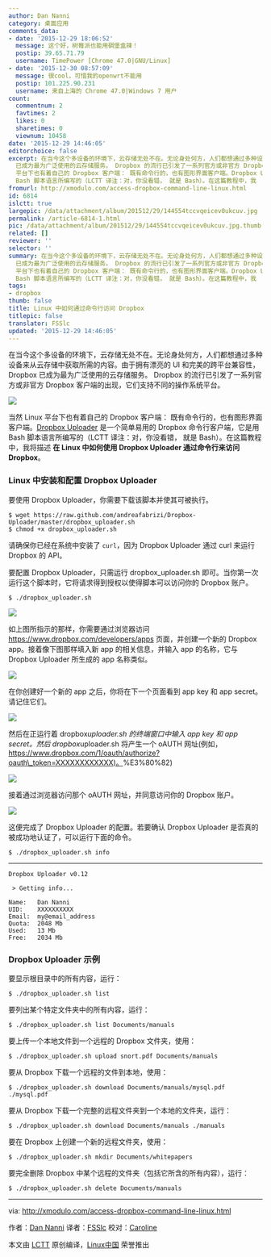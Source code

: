 ```yaml
---
author: Dan Nanni
category: 桌面应用
comments_data:
- date: '2015-12-29 18:06:52'
  message: 这个好，树莓派也能用碉堡盒辣！
  postip: 39.65.71.79
  username: TimePower [Chrome 47.0|GNU/Linux]
- date: '2015-12-30 08:57:09'
  message: 很cool，可惜我的openwrt不能用
  postip: 101.225.90.231
  username: 来自上海的 Chrome 47.0|Windows 7 用户
count:
  commentnum: 2
  favtimes: 2
  likes: 0
  sharetimes: 0
  viewnum: 10458
date: '2015-12-29 14:46:05'
editorchoice: false
excerpt: 在当今这个多设备的环境下，云存储无处不在。无论身处何方，人们都想通过多种设备来从云存储中获取所需的内容。由于拥有漂亮的 UI 和完美的跨平台兼容性，Dropbox
  已成为最为广泛使用的云存储服务。 Dropbox 的流行已引发了一系列官方或非官方 Dropbox 客户端的出现，它们支持不同的操作系统平台。  当然 Linux
  平台下也有着自己的 Dropbox 客户端： 既有命令行的，也有图形界面客户端。Dropbox Uploader 是一个简单易用的 Dropbox 命令行客户端，它是用
  Bash 脚本语言所编写的（LCTT 译注：对，你没看错， 就是 Bash）。在这篇教程中，我
fromurl: http://xmodulo.com/access-dropbox-command-line-linux.html
id: 6814
islctt: true
largepic: /data/attachment/album/201512/29/144554tccvqeicev0ukcuv.jpg
permalink: /article-6814-1.html
pic: /data/attachment/album/201512/29/144554tccvqeicev0ukcuv.jpg.thumb.jpg
related: []
reviewer: ''
selector: ''
summary: 在当今这个多设备的环境下，云存储无处不在。无论身处何方，人们都想通过多种设备来从云存储中获取所需的内容。由于拥有漂亮的 UI 和完美的跨平台兼容性，Dropbox
  已成为最为广泛使用的云存储服务。 Dropbox 的流行已引发了一系列官方或非官方 Dropbox 客户端的出现，它们支持不同的操作系统平台。  当然 Linux
  平台下也有着自己的 Dropbox 客户端： 既有命令行的，也有图形界面客户端。Dropbox Uploader 是一个简单易用的 Dropbox 命令行客户端，它是用
  Bash 脚本语言所编写的（LCTT 译注：对，你没看错， 就是 Bash）。在这篇教程中，我
tags:
- dropbox
thumb: false
title: Linux 中如何通过命令行访问 Dropbox
titlepic: false
translator: FSSlc
updated: '2015-12-29 14:46:05'
---
```


在当今这个多设备的环境下，云存储无处不在。无论身处何方，人们都想通过多种设备来从云存储中获取所需的内容。由于拥有漂亮的 UI 和完美的跨平台兼容性，Dropbox 已成为最为广泛使用的云存储服务。 Dropbox 的流行已引发了一系列官方或非官方 Dropbox 客户端的出现，它们支持不同的操作系统平台。


![](/data/attachment/album/201512/29/144554tccvqeicev0ukcuv.jpg)


当然 Linux 平台下也有着自己的 Dropbox 客户端： 既有命令行的，也有图形界面客户端。[Dropbox Uploader](http://www.andreafabrizi.it/?dropbox_uploader) 是一个简单易用的 Dropbox 命令行客户端，它是用 Bash 脚本语言所编写的（LCTT 译注：对，你没看错， 就是 Bash）。在这篇教程中，我将描述 **在 Linux 中如何使用 Dropbox Uploader 通过命令行来访问 Dropbox**。


### Linux 中安装和配置 Dropbox Uploader


要使用 Dropbox Uploader，你需要下载该脚本并使其可被执行。



```
$ wget https://raw.github.com/andreafabrizi/Dropbox-Uploader/master/dropbox_uploader.sh
$ chmod +x dropbox_uploader.sh

```

请确保你已经在系统中安装了 `curl`，因为 Dropbox Uploader 通过 curl 来运行 Dropbox 的 API。


要配置 Dropbox Uploader，只需运行 dropbox\_uploader.sh 即可。当你第一次运行这个脚本时，它将请求得到授权以使得脚本可以访问你的 Dropbox 账户。



```
$ ./dropbox_uploader.sh

```

![](/data/attachment/album/201512/29/144607z0qverzqxj20q2oj.jpg)


如上图所指示的那样，你需要通过浏览器访问 <https://www.dropbox.com/developers/apps> 页面，并创建一个新的 Dropbox app。接着像下图那样填入新 app 的相关信息，并输入 app 的名称，它与 Dropbox Uploader 所生成的 app 名称类似。


![](/data/attachment/album/201512/29/144608ew93gw1h9uq7jhz9.jpg)


在你创建好一个新的 app 之后，你将在下一个页面看到 app key 和 app secret。请记住它们。


![](/data/attachment/album/201512/29/144609vkencwmmhf9fq0yu.jpg)


然后在正运行着 dropbox*uploader.sh 的终端窗口中输入 app key 和 app secret。然后 dropbox*uploader.sh 将产生一个 oAUTH 网址(例如，[https://www.dropbox.com/1/oauth/authorize?oauth\_token=XXXXXXXXXXXX)。](https://www.dropbox.com/1/oauth/authorize?oauth_token=XXXXXXXXXXXX)%E3%80%82)


![](/data/attachment/album/201512/29/144610rrg21ifhlhgsrf2x.jpg)


接着通过浏览器访问那个 oAUTH 网址，并同意访问你的 Dropbox 账户。


![](/data/attachment/album/201512/29/144610bfye6yeeh1cb1eby.jpg)


这便完成了 Dropbox Uploader 的配置。若要确认 Dropbox Uploader 是否真的被成功地认证了，可以运行下面的命令。



```
$ ./dropbox_uploader.sh info

```



---



```
Dropbox Uploader v0.12

 > Getting info... 

Name:   Dan Nanni
UID:    XXXXXXXXXX
Email:  my@email_address
Quota:  2048 Mb
Used:   13 Mb
Free:   2034 Mb

```

### Dropbox Uploader 示例


要显示根目录中的所有内容，运行：



```
$ ./dropbox_uploader.sh list

```

要列出某个特定文件夹中的所有内容，运行：



```
$ ./dropbox_uploader.sh list Documents/manuals

```

要上传一个本地文件到一个远程的 Dropbox 文件夹，使用：



```
$ ./dropbox_uploader.sh upload snort.pdf Documents/manuals

```

要从 Dropbox 下载一个远程的文件到本地，使用：



```
$ ./dropbox_uploader.sh download Documents/manuals/mysql.pdf ./mysql.pdf

```

要从 Dropbox 下载一个完整的远程文件夹到一个本地的文件夹，运行：



```
$ ./dropbox_uploader.sh download Documents/manuals ./manuals

```

要在 Dropbox 上创建一个新的远程文件夹，使用：



```
$ ./dropbox_uploader.sh mkdir Documents/whitepapers

```

要完全删除 Dropbox 中某个远程的文件夹（包括它所含的所有内容），运行：



```
$ ./dropbox_uploader.sh delete Documents/manuals

```



---


via: <http://xmodulo.com/access-dropbox-command-line-linux.html>


作者：[Dan Nanni](http://xmodulo.com/author/nanni) 译者：[FSSlc](https://github.com/FSSlc) 校对：[Caroline](https://github.com/carolinewuyan)


本文由 [LCTT](https://github.com/LCTT/TranslateProject) 原创编译，[Linux中国](https://linux.cn/) 荣誉推出